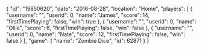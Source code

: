 {
  "id": "19850620",
  "date": "2016-08-28",
  "location": "Home",
  "players": [
    {
      "username": "",
      "userid": 0,
      "name": "James",
      "score": 14,
      "firstTimePlaying": false,
      "win": true
    },
    {
      "username": "",
      "userid": 0,
      "name": "Ollie",
      "score": 6,
      "firstTimePlaying": false,
      "win": false
    },
    {
      "username": "",
      "userid": 0,
      "name": "Nate",
      "score": 12,
      "firstTimePlaying": false,
      "win": false
    }
  ],
  "game": {
    "name": "Zombie Dice",
    "id": 62871
  }
}
